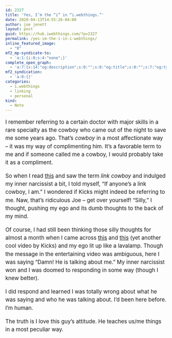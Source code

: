 ```yaml
---
id: 2327
title: 'Yes, I’m the “i” in “i.webthings.”'
date: 2020-04-13T14:55:26-04:00
author: joe jenett
layout: post
guid: https://hub.iwebthings.com/?p=2327
permalink: /yes-im-the-i-in-i-webthings/
inline_featured_image:
  - "0"
mf2_mp-syndicate-to:
  - 'a:1:{i:0;s:4:"none";}'
complete_open_graph:
  - 'a:7:{s:14:"og:description";s:0:"";s:8:"og:title";s:0:"";s:7:"og:type";s:0:"";s:12:"twitter:card";s:7:"summary";s:15:"twitter:creator";s:0:"";s:19:"twitter:description";s:0:"";s:8:"og:image";s:0:"";}'
mf2_syndication:
  - 'a:0:{}'
categories:
  - i.webthings
  - linking
  - personal
kind:
  - Note
---
```

<div style="font-size:1.2em;line-height:1.5em;">
<p>I remember referring to a certain doctor with major skills in a rare specialty as the cowboy who came out of the night to save me some years ago. That&#8217;s <em>cowboy</em> in a most affectionate way &#8211; it was my way of complimenting him. It&#8217;s a favorable term to me and if someone called me a cowboy, I would probably take it as a compliment.</p> 

<p>
So when I read <a href="https://www.kickscondor.com/okay-shut-up-about-me-now/" title="Okay, Shut Up About Me Now">this</a> and saw the term <em>link cowboy</em> and indulged my inner narcissist a bit, I told myself, “If anyone&#8217;s a link cowboy, I am.” I wondered if Kicks might indeed be referring to me. Naw, that&#8217;s ridiculous Joe &#8211; get over yourself! “Silly,” I thought, pushing my ego and its dumb thoughts to the back of my mind.
</p>

<p>
Of course, I had still been thinking those silly thoughts for almost a month when I came across <a href="https://www.kickscondor.com/hrefhunt-for-march-2020/" title="HrefHunt for March 2020">this</a> and <a href="https://www.kickscondor.com/link-cowboys/" title="Link Cowboys">this</a> (yet another cool video by Kicks) and my ego lit up like a lavalamp. Though the message in the entertaining video was ambiguous, here I was saying “Damn! He is talking about me.” My inner narcissist won and I was doomed to responding in some way (though I knew better).
</p>

<p>
I did respond and learned I was totally wrong about what he was saying and who he was talking about. I&#8217;d been here before. I&#8217;m human.
</p>

<p>
The truth is I love this guy&#8217;s attitude. He teaches us/me things in a most peculiar way.
</p>

<div>

</div>